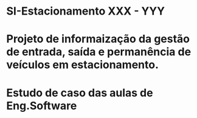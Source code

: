 # SI-Estacionamento XXX - YYY
# Projeto de informaização da gestão de entrada, saída e permanência de veículos em estacionamento.
# Estudo de caso das aulas de Eng.Software
